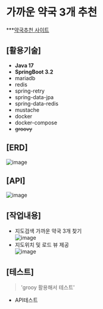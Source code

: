 # 가까운 약국 3개 추천
***[약국추천 사이트](http://infolim.site:8081)
## [활용기술] <br>
* **Java 17** <br>
* **SpringBoot 3.2**<br>
* mariadb<br>
* redis<br>
* spring-retry<br>
* spring-data-jpa<br>
* spring-data-redis<br>
* mustache<br> 
* docker<br>
* docker-compose<br>
* ~~groovy~~

## [ERD]<br>
![image](https://github.com/MyoungSoo7/pharmacyrecommend/assets/13523622/80e9bcc1-0b6b-49f1-9f42-fae832375626)<br>

## [API]<br>
![image](https://github.com/MyoungSoo7/pharmacyrecommend/assets/13523622/047a1398-a01a-451a-a90d-bf14907e3ab4)<br>

## [작업내용]<br>
* 지도검색 가까운 약국 3개 찾기<br>
![image](https://github.com/MyoungSoo7/pharmacyrecommend/assets/13523622/fe7c6124-ac27-4be1-8558-b8ba6f61f135)
* 지도위치 및 로드 뷰 제공<br>
![image](https://github.com/MyoungSoo7/pharmacyrecommend/assets/13523622/40c9457d-e84f-48ac-a82e-3078760584c0)






## [테스트]<br>
> 'grooy 활용해서 테스트'
* API테스트 




